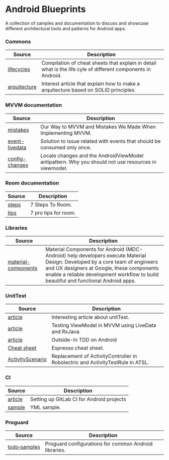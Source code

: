 # Android Blueprints
A collection of samples and documentation to discuss and showcase different architectural tools and patterns for Android apps.

### Commons

| Source | Description |
| ------------- | ------------- |
| [lifecycles](https://github.com/JoseAlcerreca/android-lifecycles) | Compilation of cheat sheets that explain in detail what is the life cyle of different components in Android.
| [arquitecture](https://android.jlelse.eu/android-app-architecture-ground-up-d634eda1f21d) | Interest article that explain how to make a arquitecture based on SOLID principles. 

### MVVM documentation
| Source | Description |
| ------------- | ------------- |
| [mistakes](https://proandroiddev.com/our-way-to-mvvmi-and-mistakes-we-made-when-implementing-mvvm-5f5448b5ad50) | Our Way to MVVM and Mistakes We Made When Implementing MVVM.
| [event-livedata](https://medium.com/androiddevelopers/livedata-with-snackbar-navigation-and-other-events-the-singleliveevent-case-ac2622673150) | Solution to issue related with events that should be consumed only once.
| [config-changes](https://medium.com/androiddevelopers/locale-changes-and-the-androidviewmodel-antipattern-84eb677660d9) | Locale changes and the AndroidViewModel antipattern. Why you should not use resources in viewmodel.

### Room documentation
| Source | Description |
| ------------- | ------------- |
| [steps](https://medium.com/androiddevelopers/7-steps-to-room-27a5fe5f99b2) | 7 Steps To Room.
| [tips](https://medium.com/androiddevelopers/7-pro-tips-for-room-fbadea4bfbd1) | 7 pro tips for room.

### Libraries
| Source | Description |
| ------------- | ------------- |
| [material-components](https://github.com/material-components/material-components-android) | Material Components for Android (MDC-Android) help developers execute Material Design. Developed by a core team of engineers and UX designers at Google, these components enable a reliable development workflow to build beautiful and functional Android apps.

### UnitTest
| Source | Description |
| ------------- | ------------- |
| [article](https://medium.com/@Cyrdup/unit-testing-youre-doing-it-wrong-407a07692989) | Interesting article about unitTest.
| [article](https://medium.com/@nicolas.duponchel/testing-viewmodel-in-mvvm-using-livedata-and-rxjava-b27878495220) | Testing ViewModel in MVVM using LiveData and RxJava.
| [article](https://proandroiddev.com/outside-in-tdd-on-android-5f0651054946) | Outside-In TDD on Android
| [Cheat sheet](https://android.github.io/android-test/downloads/espresso-cheat-sheet-2.1.0.pdf) | Espresso cheat sheet.
| [ActivityScenario](https://developer.android.com/reference/androidx/test/core/app/ActivityScenario) | Replacement of ActivityController in Robolectric and ActivityTestRule in ATSL.

### CI
| Source | Description |
| ------------- | ------------- |
| [article](https://about.gitlab.com/blog/2018/10/24/setting-up-gitlab-ci-for-android-projects/) | Setting up GitLab CI for Android projects
| [sample](https://gist.github.com/illuzor/988385c493d3f7ed7193a6e3ce001a68) | YML sample.

### Proguard
| Source | Description |
| ------------- | ------------- |
| [todo‑samples](https://github.com/krschultz/android-proguard-snippets) | Proguard configurations for common Android libraries.

